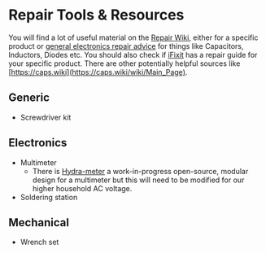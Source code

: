 # Repair Tools & Resources

You will find a lot of useful material on the [Repair Wiki](https://repair.wiki/), either for a specific product or [general electronics repair advice](https://repair.wiki/w/Category:Repair_Basics) for things like Capacitors, Inductors, Diodes etc. You should also check if [iFixit](https://ifixit.com) has a repair guide for your specific product. There are other potentially helpful sources like [https://caps.wiki](https://caps.wiki/wiki/Main_Page).

## Generic

* Screwdriver kit

## Electronics

* Multimeter
  * There is [Hydra-meter](https://www.youtube.com/watch?v=JMexSal01gQ) a work-in-progress open-source, modular design for a multimeter but this will need to be modified for our higher household AC voltage.
* Soldering station

## Mechanical

* Wrench set





